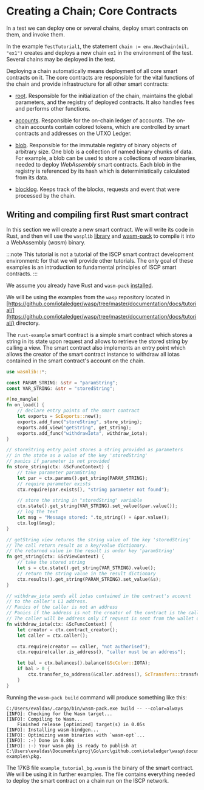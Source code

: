 # Creating a Chain; Core Contracts

In a test we can deploy one or several chains, deploy smart contracts on them,
and invoke them.

In the example `TestTutorial1`, the statement
`chain := env.NewChain(nil, "ex1")` creates and deploys a new chain `ex1` in the
environment of the test. Several chains may be deployed in the test.

Deploying a chain automatically means deployment of all core smart contracts on
it. The core contracts are responsible for the vital functions of the chain and
provide infrastructure for all other smart contracts:

- [root](../guide/core_concepts/core_contracts/root.md). Responsible for the initialization of the chain, maintains
  the global parameters, and the registry of deployed contracts. It also handles
  fees and performs other functions.

- [accounts](../guide/core_concepts/core_contracts/accounts.md). Responsible for the on-chain ledger of accounts. The
  on-chain accounts contain colored tokens, which are controlled by smart
  contracts and addresses on the UTXO Ledger.

- [blob](../guide/core_concepts/core_contracts/blob.md). Responsible for the immutable registry of binary objects of
  arbitrary size. One blob is a collection of named binary chunks of data. For
  example, a blob can be used to store a collections of _wasm_ binaries, needed
  to deploy _WebAssembly_ smart contracts. Each blob in the registry is 
  referenced by its hash which is deterministically calculated from its data.

- [blocklog](../guide/core_concepts/core_contracts/blocklog.md). Keeps track of the blocks, requests and event that were
  processed by the chain.


## Writing and compiling first Rust smart contract

In this section we will create a new smart contract. We will write its code in
Rust, and then will use the `wasplib` [library](https://github.com/iotaledger/wasp/tree/master/contracts/wasm/wasmlib)
and  [wasm-pack](https://rustwasm.github.io/wasm-pack/installer/) to compile it into a WebAssembly (_wasm_) binary.

:::note
This tutorial is not a tutorial of the ISCP smart contract development
environment: for that we will provide other tutorials. The only goal of these
examples is an introduction to fundamental principles of ISCP smart contracts.
:::

We assume you already have Rust and `wasm-pack`
[installed](https://rustwasm.github.io/wasm-pack/installer/).

We will be using the examples from the `wasp` repository located in
[https://github.com/iotaledger/wasp/tree/master/documentation/docs/tutorial/](https://github.com/iotaledger/wasp/tree/master/documentation/docs/tutorial/) directory.

The `rust-example` smart contract is a simple smart contract which stores a
string in its state upon request and allows to retrieve the stored string by
calling a view. The smart contract also implements an entry point which allows
the creator of the smart contract instance to withdraw all iotas contained in
the smart contract's account on the chain.

```rust
use wasmlib::*;

const PARAM_STRING: &str = "paramString";
const VAR_STRING: &str = "storedString";

#[no_mangle]
fn on_load() {
    // declare entry points of the smart contract
    let exports = ScExports::new();
    exports.add_func("storeString", store_string);
    exports.add_view("getString", get_string);
    exports.add_func("withdrawIota", withdraw_iota);
}

// storeString entry point stores a string provided as parameters
// in the state as a value of the key 'storedString'
// panics if parameter is not provided
fn store_string(ctx: &ScFuncContext) {
    // take parameter paramString
    let par = ctx.params().get_string(PARAM_STRING);
    // require parameter exists
    ctx.require(par.exists(), "string parameter not found");

    // store the string in "storedString" variable
    ctx.state().get_string(VAR_STRING).set_value(&par.value());
    // log the text
    let msg = "Message stored: ".to_string() + &par.value();
    ctx.log(&msg);
}

// getString view returns the string value of the key 'storedString'
// The call return result as a key/value dictionary.
// the returned value in the result is under key 'paramString'
fn get_string(ctx: &ScViewContext) {
    // take the stored string
    let s = ctx.state().get_string(VAR_STRING).value();
    // return the string value in the result dictionary
    ctx.results().get_string(PARAM_STRING).set_value(&s);
}

// withdraw_iota sends all iotas contained in the contract's account
// to the caller's L1 address.
// Panics of the caller is not an address
// Panics if the address is not the creator of the contract is the caller
// The caller will be address only if request is sent from the wallet on the L1, not a smart contract
fn withdraw_iota(ctx: &ScFuncContext) {
    let creator = ctx.contract_creator();
    let caller = ctx.caller();

    ctx.require(creator == caller, "not authorised");
    ctx.require(caller.is_address(), "caller must be an address");

    let bal = ctx.balances().balance(&ScColor::IOTA);
    if bal > 0 {
        ctx.transfer_to_address(&caller.address(), ScTransfers::transfer(&ScColor::IOTA, bal))
    }
}
```

Running the `wasm-pack build` command will produce something like this:

```
C:/Users/evaldas/.cargo/bin/wasm-pack.exe build -- --color=always
[INFO]: Checking for the Wasm target...
[INFO]: Compiling to Wasm...
    Finished release [optimized] target(s) in 0.05s
[INFO]: Installing wasm-bindgen...
[INFO]: Optimizing wasm binaries with `wasm-opt`...
[INFO]: :-) Done in 0.80s
[INFO]: :-) Your wasm pkg is ready to publish at C:\Users\evaldas\Documents\proj\Go\src\github.com\iotaledger\wasp\documentation\tutorial-examples\pkg.
```

The 17KB file `example_tutorial_bg.wasm` is the binary of the smart contract. We
will be using it in further examples. The file contains everything needed to
deploy the smart contract on a chain run on the ISCP network.

